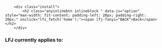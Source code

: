 		<div class="install">
			<h2 class="anyinlinebtn inlineblock " data-js="option" style="max-width: fit-content; padding-left: 20px; padding-right: 20px;" onclick="lfi_fetch('home');"><span lfj-fanyi="BACK">Back</span></h2>
		</div>
<div id="terms-of-service" class="tab notiable beautyborer" style="">
	<h3 lfj-fanyi="SITE_APPLINE">LFJ currently applies to:</h3>
		<div id="workingsites"></div>
		
</div>
